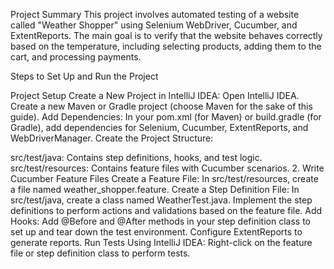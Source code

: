 Project Summary
This project involves automated testing of a website called "Weather Shopper" using Selenium WebDriver, Cucumber, and ExtentReports. The main goal is to verify that the website behaves correctly based on the temperature, including selecting products, adding them to the cart, and processing payments.

Steps to Set Up and Run the Project

Project Setup Create a New Project in IntelliJ IDEA:
Open IntelliJ IDEA. Create a new Maven or Gradle project (choose Maven for the sake of this guide). 
Add Dependencies:
In your pom.xml (for Maven) or build.gradle (for Gradle), add dependencies for Selenium, Cucumber, ExtentReports, and WebDriverManager. Create the Project Structure:

src/test/java:
Contains step definitions, hooks, and test logic. src/test/resources: Contains feature files with Cucumber scenarios.
2. Write Cucumber Feature Files Create a Feature File: In src/test/resources, create a file named weather_shopper.feature. 
Create a Step Definition File: In src/test/java, create a class named WeatherTest.java. Implement the step definitions to perform actions and validations based on the feature file.
Add Hooks:
Add @Before and @After methods in your step definition class to set up and tear down the test environment. Configure ExtentReports to generate reports. Run Tests Using IntelliJ IDEA:
Right-click on the feature file or step definition class to perform tests.
